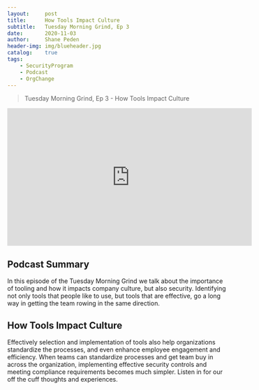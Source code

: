 ```yaml
---
layout: 	post
title:  	How Tools Impact Culture
subtitle: 	Tuesday Morning Grind, Ep 3
date:   	2020-11-03
author: 	Shane Peden
header-img: img/blueheader.jpg
catalog: 	true
tags:
    - SecurityProgram
    - Podcast
    - OrgChange
---
```


> Tuesday Morning Grind, Ep 3 - How Tools Impact Culture

<iframe width="560" height="315" src="https://www.youtube.com/embed/ZaGCRCAHo7I" frameborder="0" allow="accelerometer; autoplay; clipboard-write; encrypted-media; gyroscope; picture-in-picture" allowfullscreen></iframe>

## Podcast Summary

In this episode of the Tuesday Morning Grind we talk about the importance of tooling and how it impacts company culture, but also security.  Identifying not only tools that people like to use, but tools that are effective, go a long way in getting the team rowing in the same direction.


## How Tools Impact Culture

Effectively selection and implementation of tools also help organizations standardize the processes, and even enhance employee engagement and efficiency. When teams can standardize processes and get team buy in across the organization, implementing effective security controls and meeting compliance requirements becomes much simpler.
Listen in for our off the cuff thoughts and experiences.
